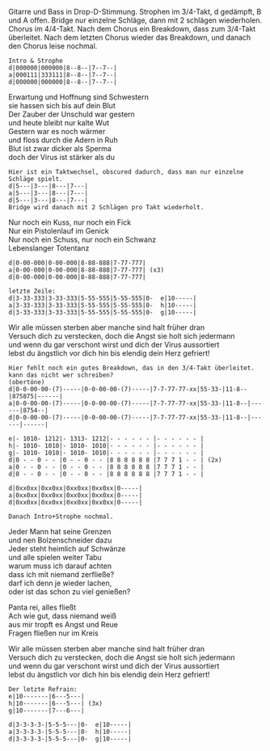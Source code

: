 Gitarre und Bass in Drop-D-Stimmung.
Strophen im 3/4-Takt, d gedämpft, B und A offen.
Bridge nur einzelne Schläge, dann mit 2 schlägen wiederholen.
Chorus im 4/4-Takt.
Nach dem Chorus ein Breakdown, dass zum 3/4-Takt überleitet.
Nach dem letzten Chorus wieder das Breakdown, und danach den Chorus leise nochmal.

```
Intro & Strophe
d|000000|000000|8--8--|7--7--|
a|000111|333111|8--8--|7--7--|
d|000000|000000|8--8--|7--7--|
```

Erwartung und Hoffnung sind Schwestern  
sie hassen sich bis auf dein Blut  
Der Zauber der Unschuld war gestern  
und heute bleibt nur kalte Wut  
Gestern war es noch wärmer  
und floss durch die Adern in Ruh  
Blut ist zwar dicker als Sperma  
doch der Virus ist stärker als du

```
Hier ist ein Taktwechsel, obscured dadurch, dass man nur einzelne Schläge spielt.
d|5---|3---|8---|7---|
a|5---|3---|8---|7---|
d|5---|3---|8---|7---|
Bridge wird danach mit 2 Schlägen pro Takt wiederholt.
```
Nur noch ein Kuss, nur noch ein Fick  
Nur ein Pistolenlauf im Genick  
Nur noch ein Schuss, nur noch ein Schwanz  
Lebenslanger Totentanz

```
d|0-00-000|0-00-000|8-88-888|7-77-777|
a|0-00-000|0-00-000|8-88-888|7-77-777| (x3)
d|0-00-000|0-00-000|8-88-888|7-77-777|

letzte Zeile:
d|3-33-333|3-33-333|5-55-555|5-55-555|0-  e|10-----|
a|3-33-333|3-33-333|5-55-555|5-55-555|0-  h|10-----|
d|3-33-333|3-33-333|5-55-555|5-55-555|0-  g|10-----|
```
Wir alle müssen sterben aber manche sind halt früher dran  
Versuch dich zu verstecken, doch die Angst sie holt sich jedermann  
und wenn du gar verschont wirst und dich der Virus aussortiert  
lebst du ängstlich vor dich hin bis elendig dein Herz gefriert!

```
Hier fehlt noch ein gutes Breakdown, das in den 3/4-Takt überleitet. kann das nicht wer schreiben?
(obertöne)
d|0-0-00-00-(7)-----|0-0-00-00-(7)-----|7-7-77-77-xx|55-33-|11-8--|875875|------|
a|0-0-00-00-(7)-----|0-0-00-00-(7)-----|7-7-77-77-xx|55-33-|11-8--|------|8754--|
d|0-0-00-00-(7)-----|0-0-00-00-(7)-----|7-7-77-77-xx|55-33-|11-8--|------|------|

e|- 1010- 1212|- 1313- 1212|- - - - - - |- - - - - - |
h|- 1010- 1010|- 1010- 1010|- - - - - - |- - - - - - |
g|- 1010- 1010|- 1010- 1010|- - - - - - |- - - - - - |
d|0 - - 0 - - |0 - - 0 - - |8 8 8 8 8 8 |7 7 7 1 - - | (2x)
a|0 - - 0 - - |0 - - 0 - - |8 8 8 8 8 8 |7 7 7 1 - - |
d|0 - - 0 - - |0 - - 0 - - |8 8 8 8 8 8 |7 7 7 1 - - |

d|0xx0xx|0xx0xx|0xx0xx|0xx0xx|0-----|
a|0xx0xx|0xx0xx|0xx0xx|0xx0xx|0-----|
d|0xx0xx|0xx0xx|0xx0xx|0xx0xx|0-----|

Danach Intro+Strophe nochmal.
```

Jeder Mann hat seine Grenzen  
und nen Bolzenschneider dazu  
Jeder steht heimlich auf Schwänze  
und alle spielen weiter Tabu  
warum muss ich darauf achten  
dass ich mit niemand zerfließe?  
darf ich denn je wieder lachen,  
oder ist das schon zu viel genießen?

Panta rei, alles fließt  
Ach wie gut, dass niemand weiß  
aus mir tropft es Angst und Reue  
Fragen fließen nur im Kreis

Wir alle müssen sterben aber manche sind halt früher dran  
Versuch dich zu verstecken, doch die Angst sie holt sich jedermann  
und wenn du gar verschont wirst und dich der Virus aussortiert  
lebst du ängstlich vor dich hin bis elendig dein Herz gefriert!

```
Der letzte Refrain:
e|10-------|6---5---|
h|10-------|6---5---| (3x)
g|10-------|7---6---|

d|3-3-3-3-|5-5-5---|0-  e|10-----|
a|3-3-3-3-|5-5-5---|0-  h|10-----|
d|3-3-3-3-|5-5-5---|0-  g|10-----|
```
